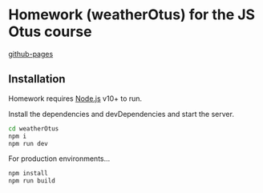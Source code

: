# Homework (weatherOtus) for the JS Otus course

[github-pages](https://github.com/AndreyGorbachev97/weatherOtus/deployments/activity_log?environment=github-pages)

## Installation

Homework requires [Node.js](https://nodejs.org/) v10+ to run.

Install the dependencies and devDependencies and start the server.

```sh
cd weatherOtus
npm i
npm run dev
```

For production environments...

```sh
npm install
npm run build
```

